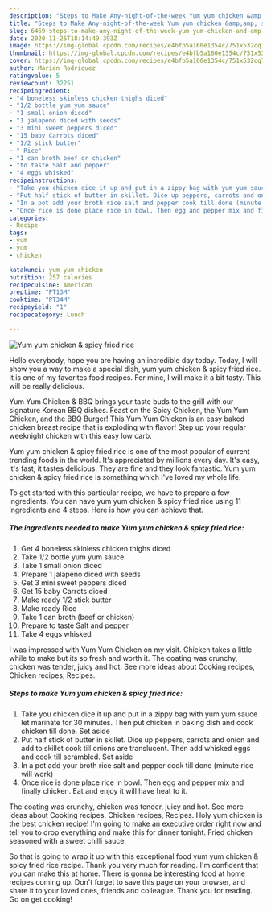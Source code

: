 ```yaml
---
description: "Steps to Make Any-night-of-the-week Yum yum chicken &amp;amp; spicy fried rice"
title: "Steps to Make Any-night-of-the-week Yum yum chicken &amp;amp; spicy fried rice"
slug: 6469-steps-to-make-any-night-of-the-week-yum-yum-chicken-and-amp-spicy-fried-rice
date: 2020-11-25T18:14:49.393Z
image: https://img-global.cpcdn.com/recipes/e4bfb5a160e1354c/751x532cq70/yum-yum-chicken-spicy-fried-rice-recipe-main-photo.jpg
thumbnail: https://img-global.cpcdn.com/recipes/e4bfb5a160e1354c/751x532cq70/yum-yum-chicken-spicy-fried-rice-recipe-main-photo.jpg
cover: https://img-global.cpcdn.com/recipes/e4bfb5a160e1354c/751x532cq70/yum-yum-chicken-spicy-fried-rice-recipe-main-photo.jpg
author: Marian Rodriquez
ratingvalue: 5
reviewcount: 32251
recipeingredient:
- "4 boneless skinless chicken thighs diced"
- "1/2 bottle yum yum sauce"
- "1 small onion diced"
- "1 jalapeno diced with seeds"
- "3 mini sweet peppers diced"
- "15 baby Carrots diced"
- "1/2 stick butter"
- " Rice"
- "1 can broth beef or chicken"
- "to taste Salt and pepper"
- "4 eggs whisked"
recipeinstructions:
- "Take you chicken dice it up and put in a zippy bag with yum yum sauce let marinate for 30 minutes. Then put chicken in baking dish and cook chicken till done. Set aside"
- "Put half stick of butter in skillet. Dice up peppers, carrots and onion and add to skillet cook till onions are translucent. Then add whisked eggs and cook till scrambled. Set aside"
- "In a pot add your broth rice salt and pepper cook till done (minute rice will work)"
- "Once rice is done place rice in bowl. Then egg and pepper mix and finally chicken. Eat and enjoy it will have heat to it."
categories:
- Recipe
tags:
- yum
- yum
- chicken

katakunci: yum yum chicken 
nutrition: 257 calories
recipecuisine: American
preptime: "PT13M"
cooktime: "PT34M"
recipeyield: "1"
recipecategory: Lunch

---
```



![Yum yum chicken &amp; spicy fried rice](https://img-global.cpcdn.com/recipes/e4bfb5a160e1354c/751x532cq70/yum-yum-chicken-spicy-fried-rice-recipe-main-photo.jpg)

Hello everybody, hope you are having an incredible day today. Today, I will show you a way to make a special dish, yum yum chicken &amp; spicy fried rice. It is one of my favorites food recipes. For mine, I will make it a bit tasty. This will be really delicious.

Yum Yum Chicken &amp; BBQ brings your taste buds to the grill with our signature Korean BBQ dishes. Feast on the Spicy Chicken, the Yum Yum Chicken, and the BBQ Burger! This Yum Yum Chicken is an easy baked chicken breast recipe that is exploding with flavor! Step up your regular weeknight chicken with this easy low carb.

Yum yum chicken &amp; spicy fried rice is one of the most popular of current trending foods in the world. It's appreciated by millions every day. It's easy, it's fast, it tastes delicious. They are fine and they look fantastic. Yum yum chicken &amp; spicy fried rice is something which I've loved my whole life.


To get started with this particular recipe, we have to prepare a few ingredients. You can have yum yum chicken &amp; spicy fried rice using 11 ingredients and 4 steps. Here is how you can achieve that.

<!--inarticleads1-->

##### The ingredients needed to make Yum yum chicken &amp; spicy fried rice:

1. Get 4 boneless skinless chicken thighs diced
1. Take 1/2 bottle yum yum sauce
1. Take 1 small onion diced
1. Prepare 1 jalapeno diced with seeds
1. Get 3 mini sweet peppers diced
1. Get 15 baby Carrots diced
1. Make ready 1/2 stick butter
1. Make ready  Rice
1. Take 1 can broth (beef or chicken)
1. Prepare to taste Salt and pepper
1. Take 4 eggs whisked


I was impressed with Yum Yum Chicken on my visit. Chicken takes a little while to make but its so fresh and worth it. The coating was crunchy, chicken was tender, juicy and hot. See more ideas about Cooking recipes, Chicken recipes, Recipes. 

<!--inarticleads2-->

##### Steps to make Yum yum chicken &amp; spicy fried rice:

1. Take you chicken dice it up and put in a zippy bag with yum yum sauce let marinate for 30 minutes. Then put chicken in baking dish and cook chicken till done. Set aside
1. Put half stick of butter in skillet. Dice up peppers, carrots and onion and add to skillet cook till onions are translucent. Then add whisked eggs and cook till scrambled. Set aside
1. In a pot add your broth rice salt and pepper cook till done (minute rice will work)
1. Once rice is done place rice in bowl. Then egg and pepper mix and finally chicken. Eat and enjoy it will have heat to it.


The coating was crunchy, chicken was tender, juicy and hot. See more ideas about Cooking recipes, Chicken recipes, Recipes. Holy yum chicken is the best chicken recipe! I&#39;m going to make an executive order right now and tell you to drop everything and make this for dinner tonight. Fried chicken seasoned with a sweet chilli sauce. 

So that is going to wrap it up with this exceptional food yum yum chicken &amp; spicy fried rice recipe. Thank you very much for reading. I'm confident that you can make this at home. There is gonna be interesting food at home recipes coming up. Don't forget to save this page on your browser, and share it to your loved ones, friends and colleague. Thank you for reading. Go on get cooking!
